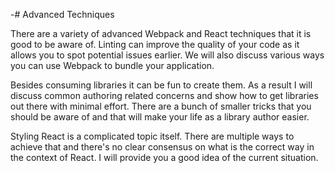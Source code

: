 -# Advanced Techniques

There are a variety of advanced Webpack and React techniques that it is good to be aware of. Linting can improve the quality of your code as it allows you to spot potential issues earlier. We will also discuss various ways you can use Webpack to bundle your application.

Besides consuming libraries it can be fun to create them. As a result I will discuss common authoring related concerns and show how to get libraries out there with minimal effort. There are a bunch of smaller tricks that you should be aware of and that will make your life as a library author easier.

Styling React is a complicated topic itself. There are multiple ways to achieve that and there's no clear consensus on what is the correct way in the context of React. I will provide you a good idea of the current situation.
